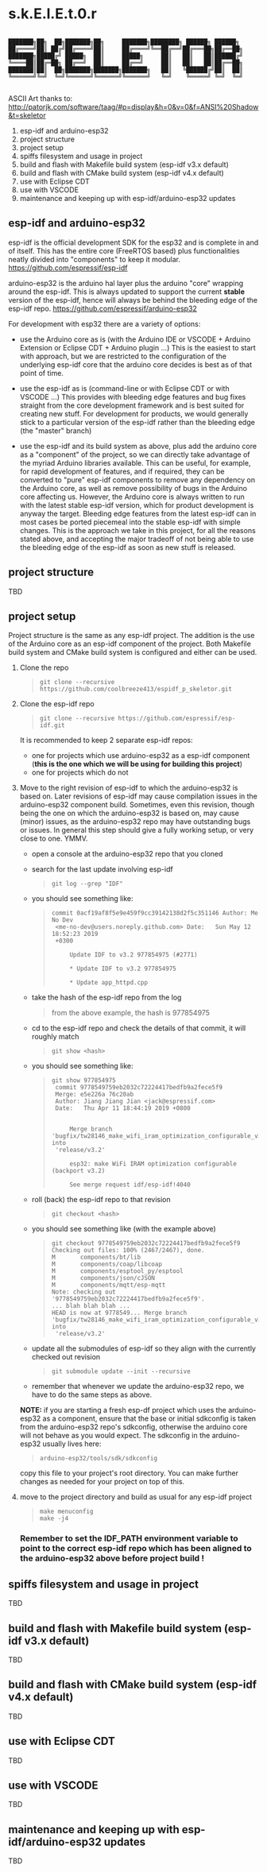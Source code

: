 # s.k.E.l.E.t.0.r
```

███████╗██╗  ██╗███████╗██╗     ███████╗████████╗ ██████╗ ██████╗ 
██╔════╝██║ ██╔╝██╔════╝██║     ██╔════╝╚══██╔══╝██╔═══██╗██╔══██╗
███████╗█████╔╝ █████╗  ██║     █████╗     ██║   ██║   ██║██████╔╝
╚════██║██╔═██╗ ██╔══╝  ██║     ██╔══╝     ██║   ██║   ██║██╔══██╗
███████║██║  ██╗███████╗███████╗███████╗   ██║   ╚██████╔╝██║  ██║
╚══════╝╚═╝  ╚═╝╚══════╝╚══════╝╚══════╝   ╚═╝    ╚═════╝ ╚═╝  ╚═╝
                                                                  
```

ASCII Art thanks to:
http://patorjk.com/software/taag/#p=display&h=0&v=0&f=ANSI%20Shadow&t=skeletor

1. esp-idf and  arduino-esp32
2. project structure
3. project setup
4. spiffs filesystem and usage in project
5. build and flash with Makefile build system (esp-idf v3.x default)
6. build and flash with CMake build system (esp-idf v4.x default)
7. use with Eclipse CDT
8. use with VSCODE
9. maintenance and keeping up with esp-idf/arduino-esp32 updates

## esp-idf and arduino-esp32

esp-idf is the official development SDK for the esp32 and is complete in and of itself. This has the entire core (FreeRTOS based) plus functionalities neatly divided into "components" to keep it modular.
https://github.com/espressif/esp-idf

arduino-esp32 is the arduino hal layer plus the arduino "core" wrapping around the esp-idf. This is always updated to support the current **stable** version of the esp-idf, hence will always be behind the bleeding edge of the esp-idf repo.
https://github.com/espressif/arduino-esp32

For development with esp32 there are a variety of options:
- use the Arduino core as is (with the Arduino IDE or VSCODE + Arduino Extension or Eclipse CDT + Arduino plugin ...)
This is the easiest to start with approach, but we are restricted to the configuration of the underlying esp-idf core that the arduino core decides is best as of that point of time.

- use the esp-idf as is (command-line or with Eclipse CDT or with VSCODE ...)
This provides with bleeding edge features and bug fixes straight from the core development framework and is best suited for creating new stuff.
For development for products, we would generally stick to a particular version of the esp-idf rather than the bleeding edge (the "master" branch)

- use the esp-idf and its build system as above, plus add the arduino core as a "component" of the project, so we can directly take advantage of the myriad Arduino libraries available. This can be useful, for example, for rapid development of features, and if required, they can be converted to "pure" esp-idf components to remove any dependency on the Arduino core, as well as remove possibility of bugs in the Arduino core affecting us.
However, the Arduino core is always written to run with the latest stable esp-idf version, which for product development is anyway the target.
Bleeding edge features from the latest esp-idf can in most cases be ported piecemeal into the stable esp-idf with simple changes.
This is the approach we take in this project, for all the reasons stated above, and accepting the major tradeoff of not being able to use the bleeding edge of the esp-idf as soon as new stuff is released.

## project structure
TBD

## project setup

Project structure is the same as any esp-idf project. The addition is the use of the Arduino core as an esp-idf component of the project.
Both Makefile build system and CMake build system is configured and either can be used.

 1. Clone the repo

	>     git clone --recursive https://github.com/coolbreeze413/espidf_p_skeletor.git
 
 2. Clone the esp-idf repo
	>     git clone --recursive https://github.com/espressif/esp-idf.git

	It is recommended to keep 2 separate esp-idf repos:
	- one for projects which use arduino-esp32 as a esp-idf component
		(**this is the one which we will be using for building this project**)
	- one for projects which do not

3. Move to the right revision of esp-idf to which the arduino-esp32 is based on. Later revisions of esp-idf may cause compilation issues in the arduino-esp32 component build. Sometimes, even this revision, though being the one on which the arduino-esp32 is based on, may cause (minor) issues, as the arduino-esp32 repo may have outstanding bugs or issues. In general this step should give a fully working setup, or very close to one.
YMMV.
	- open a console at the arduino-esp32 repo that you cloned
	
	- search for the last update involving esp-idf
		>     git log --grep "IDF"
		
	- you should see something like:
		>     commit 0acf19af8f5e9e459f9cc39142138d2f5c351146 Author: Me No Dev
		>      <me-no-dev@users.noreply.github.com> Date:   Sun May 12 18:52:23 2019
		>      +0300
		>      
		>          Update IDF to v3.2 977854975 (#2771)
		>      
		>          * Update IDF to v3.2 977854975
		>      
		>          * Update app_httpd.cpp
		
	- take the hash of the esp-idf repo from the log
		> from the above example, the hash is 977854975
		
	- cd to the esp-idf repo and check the details of that commit, it will roughly match
		>     git show <hash>

	- you should see something like:
		>     git show 977854975                                                    
		>      commit 9778549759eb2032c72224417bedfb9a2fece5f9                       
		>      Merge: e5e226a 76c20ab                                                
		>      Author: Jiang Jiang Jian <jack@espressif.com>                         
		>      Date:   Thu Apr 11 18:44:19 2019 +0800                                
		>      
		>                                                                                                            
		>          Merge branch 'bugfix/tw28146_make_wifi_iram_optimization_configurable_v3.2' into
		>      'release/v3.2'   
		>                                                                                                            
		>          esp32: make WiFi IRAM optimization configurable (backport v3.2)                                   
		>                                                                                                            
		>          See merge request idf/esp-idf!4040

	- roll (back) the esp-idf repo to that revision
		>     git checkout <hash>

	- you should see something like (with the example above)
		>     git checkout 9778549759eb2032c72224417bedfb9a2fece5f9
		>     Checking out files: 100% (2467/2467), done.
		>     M       components/bt/lib
		>     M       components/coap/libcoap
		>     M       components/esptool_py/esptool
		>     M       components/json/cJSON
		>     M       components/mqtt/esp-mqtt
		>     Note: checking out '9778549759eb2032c72224417bedfb9a2fece5f9'.
		>     ... blah blah blah ...
		>     HEAD is now at 9778549... Merge branch 'bugfix/tw28146_make_wifi_iram_optimization_configurable_v3.2' into
		>      'release/v3.2'

	- update all the submodules of esp-idf so they align with the currently checked out revision
		>     git submodule update --init --recursive
	
	- remember that whenever we update the arduino-esp32 repo, we have to do the same steps as above.

	**NOTE:** if you are starting a fresh esp-df project which uses the arduino-esp32 as a component, ensure that the base or initial sdkconfig is taken from the arduino-esp32 repo's sdkconfig, otherwise the arduino core will not behave as you would expect. The sdkconfig in the arduino-esp32 usually lives here:
	>     arduino-esp32/tools/sdk/sdkconfig
	copy this file to your project's root directory. You can make further changes as needed for your project on top of this.
		

4. move to the project directory and build as usual for any esp-idf project
	>     make menuconfig 
	>     make -j4
	### **Remember to set the IDF_PATH environment variable to point to the correct esp-idf repo which has been aligned to the arduino-esp32 above  before project build !**

 

## spiffs filesystem and usage in project

TBD

## build and flash with Makefile build system (esp-idf v3.x default)

TBD


## build and flash with CMake build system (esp-idf v4.x default)

TBD


## use with Eclipse CDT

TBD


## use with VSCODE

TBD


## maintenance and keeping up with esp-idf/arduino-esp32 updates

TBD



